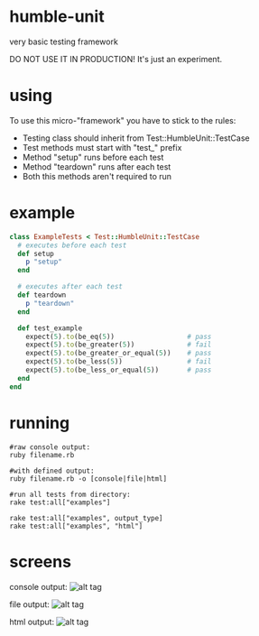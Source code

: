 humble-unit
===========

very basic testing framework

DO NOT USE IT IN PRODUCTION! It's just an experiment.

using
===========

To use this micro-"framework" you have to stick to the rules:

* Testing class should inherit from Test::HumbleUnit::TestCase
* Test methods must start with "test_" prefix
* Method "setup" runs before each test
* Method "teardown" runs after each test
* Both this methods aren't required to run

example
===========
```ruby
class ExampleTests < Test::HumbleUnit::TestCase
  # executes before each test
  def setup
    p "setup"
  end

  # executes after each test
  def teardown
    p "teardown"
  end

  def test_example
    expect(5).to(be_eq(5))                  # pass
    expect(5).to(be_greater(5))             # fail
    expect(5).to(be_greater_or_equal(5))    # pass
    expect(5).to(be_less(5))                # fail
    expect(5).to(be_less_or_equal(5))       # pass
  end
end
```

running
===================
```
#raw console output:
ruby filename.rb

#with defined output:
ruby filename.rb -o [console|file|html]

#run all tests from directory:
rake test:all["examples"]

rake test:all["examples", output_type] 
rake test:all["examples", "html"]
```
screens
==================
console output:
![alt tag](http://sebastianbrozda.com/humble/console-output.png?v=2)

file output:
![alt tag](http://sebastianbrozda.com/humble/file-output.png?v=2)

html output:
![alt tag](http://sebastianbrozda.com/humble/html-output.png?v=2)



